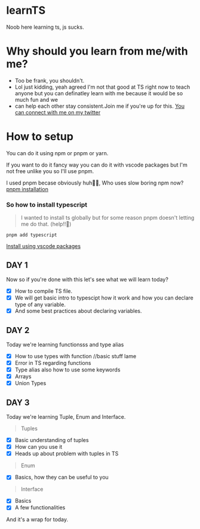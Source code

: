 # learnTS
Noob here learning ts, js sucks.

# Why should you learn from me/with me?
- Too be frank, you shouldn't. 
- Lol just kidding, yeah agreed I'm not that good at TS right now to teach anyone 
but you can definatley learn with me because it would be so much fun and we 
- can help each other stay consistent.Join me if you're up for this. 
[You can connect with me on my twitter](https://twitter.com/akashhuyaar)

# How to setup 
You can do it using npm or pnpm or yarn.

If you want to do it fancy way you can do it with vscode packages but I'm not free unlike you so I'll use pnpm.

I used pnpm becase obviously huh😮‍💨, Who uses slow boring npm now?
[pnpm installation](https://pnpm.io/installation)

### So how to install typescript
> I wanted to install ts globally but for some reason pnpm doesn't letting me do that. (help!!🥲)

```
pnpm add typescript
```
[Install using vscode packages](https://www.typescriptlang.org/download)

## DAY 1
Now so if you're done with this let's see what we will learn today?
- [x] How to compile TS file.
- [x] We will get basic intro to typescipt how it work and how you can declare type of any variable. 
- [x] And some best practices about declaring variables.

## DAY 2
Today we're learning functionsss and type alias
- [x] How to use types with function //basic stuff lame
- [x] Error in TS regarding functions
- [x] Type alias also how to use some keywords
- [x] Arrays
- [x] Union Types

## DAY 3
Today we're learning Tuple, Enum and Interface.
> Tuples
- [x] Basic understanding of tuples
- [x] How can you use it
- [x] Heads up about problem with tuples in TS

> Enum
- [x] Basics, how they can be useful to you

> Interface
- [x] Basics
- [x] A few functionalities

And it's a wrap for today.

